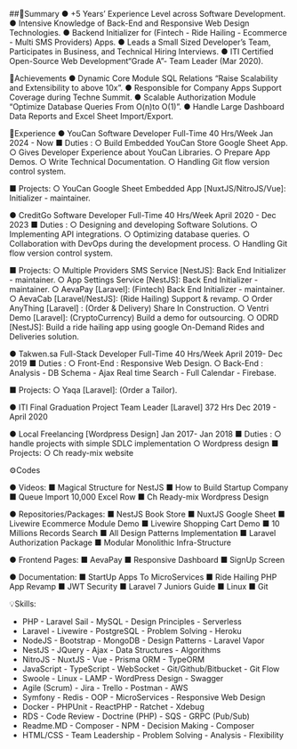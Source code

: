 ##📜Summary
● +5 Years’ Experience Level across Software Development.
● Intensive Knowledge of Back-End and Responsive Web Design Technologies.
● Backend Initializer for (Fintech - Ride Hailing - Ecommerce - Multi SMS Providers) Apps.
● Leads a Small Sized Developer’s Team, Participates in Business, and Technical Hiring Interviews.
● ITI Certified Open-Source Web Development“Grade A”- Team Leader (Mar 2020).

🏅Achievements
● Dynamic Core Module SQL Relations “Raise Scalability and Extensibility to above 10x”.
● Responsible for Company Apps Support Coverage during Techne Summit.
● Scalable Authorization Module “Optimize Database Queries From O(n)to O(1)”.
● Handle Large Dashboard Data Reports and Excel Sheet Import/Export.

💼Experience
● YouCan Software Developer Full-Time 40 Hrs/Week Jan 2024 - Now
  ■ Duties :
    ○ Build Embedded YouCan Store Google Sheet App.
    ○ Gives Developer Experience about YouCan Libraries.
    ○ Prepare App Demos.
    ○ Write Technical Documentation.
    ○ Handling Git flow version control system.
    
  ■ Projects:
    ○ YouCan Google Sheet Embedded App [NuxtJS/NitroJS/Vue]: Initializer - maintainer.

● CreditGo Software Developer Full-Time 40 Hrs/Week April 2020 - Dec 2023
  ■ Duties :
    ○ Designing and developing Software Solutions.
    ○ Implementing API integrations.
    ○ Optimizing database queries.
    ○ Collaboration with DevOps during the development process.
    ○ Handling Git flow version control system.
    
  ■ Projects:
    ○ Multiple Providers SMS Service [NestJS]: Back End Initializer - maintainer.
    ○ App Settings Service [NestJS]: Back End Initializer - maintainer.
    ○ AevaPay [Laravel]: (Fintech) Back End Initializer - maintainer.
    ○ AevaCab [Laravel/NestJS]: (Ride Hailing) Support & revamp.
    ○ Order AnyThing [Laravel] : (Order & Delivery) Share In Construction.
    ○ Ventri Demo [Laravel]: (CryptoCurrency) Build a demo for outsourcing.
    ○ ODRD [NestJS]: Build a ride hailing app using google On-Demand Rides and Deliveries solution.

● Takwen.sa Full-Stack Developer Full-Time 40 Hrs/Week April 2019- Dec 2019
  ■ Duties :
    ○ Front-End : Responsive Web Design.
    ○ Back-End : Analysis - DB Schema - Ajax Real time Search - Full Calendar - Firebase.
    
  ■ Projects:
    ○ Yaqa [Laravel]: (Order a Tailor).

● ITI Final Graduation Project Team Leader [Laravel] 372 Hrs Dec 2019 - April 2020

● Local Freelancing [Wordpress Design] Jan 2017- Jan 2018
  ■ Duties :
    ○ handle projects with simple SDLC implementation
    ○ Wordpress design
  ■ Projects:
    ○ Ch ready-mix website

⚙️Codes

● Videos:
  ■ Magical Structure for NestJS
  ■ How to Build Startup Company
  ■ Queue Import 10,000 Excel Row
  ■ Ch Ready-mix Wordpress Design

● Repositories/Packages:
  ■ NestJS Book Store
  ■ NuxtJS Google Sheet
  ■ Livewire Ecommerce Module Demo
  ■ Livewire Shopping Cart Demo
  ■ 10 Millions Records Search
  ■ All Design Patterns Implementation
  ■ Laravel Authorization Package
  ■ Modular Monolithic Infra-Structure
  
● Frontend Pages:
  ■ AevaPay
  ■ Responsive Dashboard
  ■ SignUp Screen

● Documentation:
  ■ StartUp Apps To MicroServices
  ■ Ride Hailing PHP App Revamp
  ■ JWT Security
  ■ Laravel 7 Juniors Guide
  ■ Linux
  ■ Git

💡Skills:
- PHP - Laravel Sail - MySQL - Design Principles - Serverless
- Laravel - Livewire - PostgreSQL - Problem Solving - Heroku
- NodeJS - Bootstrap - MongoDB - Design Patterns - Laravel Vapor
- NestJS - JQuery - Ajax - Data Structures - Algorithms
- NitroJS - NuxtJS - Vue - Prisma ORM - TypeORM
- JavaScript - TypeScript - WebSocket - Git/Github/Bitbucket - Git Flow
- Swoole - Linux - LAMP - WordPress Design - Swagger
- Agile (Scrum) - Jira - Trello - Postman - AWS
- Symfony - Redis - OOP - MicroServices - Responsive Web Design
- Docker - PHPUnit - ReactPHP - Ratchet - Xdebug
- RDS - Code Review - Doctrine (PHP) - SQS - GRPC (Pub/Sub)
- Readme.MD - Composer - NPM - Decision Making - Composer
- HTML/CSS - Team Leadership - Problem Solving - Analysis - Flexibility
